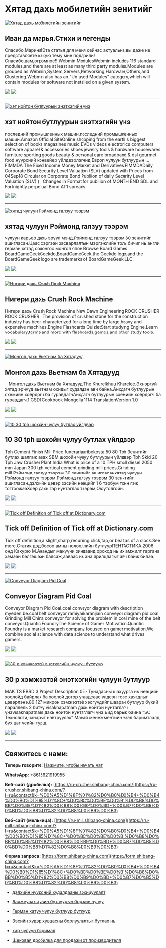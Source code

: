 # Хятад дахь мобилетийн зенитийг

<a href="https://swt.shibang-china.com/?l=ru&img&k=%D0%A5%D1%8F%D1%82%D0%B0%D0%B4+%D0%B4%D0%B0%D1%85%D1%8C+%D0%BC%D0%BE%D0%B1%D0%B8%D0%BB%D0%B5%D1%82%D0%B8%D0%B9%D0%BD+%D0%B7%D0%B5%D0%BD%D0%B8%D1%82%D0%B8%D0%B9%D0%B3" target="_blank">![Хятад дахь мобилетийн зенитийг](http://static.shibang-china.com/all-800x300/613.jpg)</a>

## Иван да марья.Стихи и легенды
Спасибо,Марина!Эта статья для меня сейчас актуальна,вы даже не представляете какую тему мне подарили!Спасибо,вам,огромное!!!Webmin ModulesWebmin includes 116 standard modules,and there are at least as many third party modules.Modules are grouped as Webmin,System,Servers,Networking,Hardware,Others,and Clustering.Webmin also has an &quot;Un used Modules&quot; category,which will contain modules for software not installed on a given system.


<a href="https://whatsapp.shibangsoft.com/WhatsApp.php" target="_blank" title="WhatsApp">![](http://static.shibang-china.com/icon/whatsapp.png)</a> <a href="https://swt.shibang-china.com/?l=ru&icon&k=%D0%A5%D1%8F%D1%82%D0%B0%D0%B4+%D0%B4%D0%B0%D1%85%D1%8C+%D0%BC%D0%BE%D0%B1%D0%B8%D0%BB%D0%B5%D1%82%D0%B8%D0%B9%D0%BD+%D0%B7%D0%B5%D0%BD%D0%B8%D1%82%D0%B8%D0%B9%D0%B3" target="_blank">![](http://static.shibang-china.com/icon/chat-ru.png)</a>

---

<a href="https://swt.shibang-china.com/?l=ru&img&k=%D0%A5%D1%8F%D1%82%D0%B0%D0%B4+%D0%B4%D0%B0%D1%85%D1%8C+%D0%BC%D0%BE%D0%B1%D0%B8%D0%BB%D0%B5%D1%82%D0%B8%D0%B9%D0%BD+%D0%B7%D0%B5%D0%BD%D0%B8%D1%82%D0%B8%D0%B9%D0%B3" target="_blank">![хэт нойтон бутлуурын энэтхэгийн үнэ](http://static.shibang-china.com/all-800x300/201.jpg)</a>

## хэт нойтон бутлуурын энэтхэгийн үнэ
последний промышленных машин.последний промышленных машин.Amazon Official SiteOnline shopping from the earth s biggest selection of books magazines music DVDs videos electronics computers software apparel &amp; accessories shoes jewelry tools &amp; hardware housewares furniture sporting goods beauty &amp; personal care broadband &amp; dsl gourmet food.нүүрсний конвейер үйлдвэрлэгчид Европ чулуун бутлуурын …FIMMDA The Fixed Income Money Market and Derivatives.FIMMDADaily Corporate Bond Security Level Valuation (SLV) updated with Prices from 04Sep18 Circular on Corporate Bond Publiion of daily Security Level Valuation (SLV) ( ) Changes in Format for publiion of MONTH END SDL and Fortnightly perpetual Bond AT1 spreads


<a href="https://whatsapp.shibangsoft.com/WhatsApp.php" target="_blank" title="WhatsApp">![](http://static.shibang-china.com/icon/whatsapp.png)</a> <a href="https://swt.shibang-china.com/?l=ru&icon&k=%D0%A5%D1%8F%D1%82%D0%B0%D0%B4+%D0%B4%D0%B0%D1%85%D1%8C+%D0%BC%D0%BE%D0%B1%D0%B8%D0%BB%D0%B5%D1%82%D0%B8%D0%B9%D0%BD+%D0%B7%D0%B5%D0%BD%D0%B8%D1%82%D0%B8%D0%B9%D0%B3" target="_blank">![](http://static.shibang-china.com/icon/chat-ru.png)</a>

---

<a href="https://swt.shibang-china.com/?l=ru&img&k=%D0%A5%D1%8F%D1%82%D0%B0%D0%B4+%D0%B4%D0%B0%D1%85%D1%8C+%D0%BC%D0%BE%D0%B1%D0%B8%D0%BB%D0%B5%D1%82%D0%B8%D0%B9%D0%BD+%D0%B7%D0%B5%D0%BD%D0%B8%D1%82%D0%B8%D0%B9%D0%B3" target="_blank">![хятад чулуун Рэймонд галзуу тээрэм](http://static.shibang-china.com/all-800x300/889.jpg)</a>

## хятад чулуун Рэймонд галзуу тээрэм
чулуун карьер дахь эрүүл мэнд.Рэймонд галзуу тээрэм 30 зенитийг ашигласан.Цаас сэргээн засварлалтын мэргэжлийн толь бичиг нь англи герман хятад солонгос монгол япон.Browse Board Games BoardGameGeekGeekdo,BoardGameGeek,the Geekdo logo,and the BoardGameGeek logo are trademarks of BoardGameGeek,LLC.


<a href="https://whatsapp.shibangsoft.com/WhatsApp.php" target="_blank" title="WhatsApp">![](http://static.shibang-china.com/icon/whatsapp.png)</a> <a href="https://swt.shibang-china.com/?l=ru&icon&k=%D0%A5%D1%8F%D1%82%D0%B0%D0%B4+%D0%B4%D0%B0%D1%85%D1%8C+%D0%BC%D0%BE%D0%B1%D0%B8%D0%BB%D0%B5%D1%82%D0%B8%D0%B9%D0%BD+%D0%B7%D0%B5%D0%BD%D0%B8%D1%82%D0%B8%D0%B9%D0%B3" target="_blank">![](http://static.shibang-china.com/icon/chat-ru.png)</a>

---

<a href="https://swt.shibang-china.com/?l=ru&img&k=%D0%A5%D1%8F%D1%82%D0%B0%D0%B4+%D0%B4%D0%B0%D1%85%D1%8C+%D0%BC%D0%BE%D0%B1%D0%B8%D0%BB%D0%B5%D1%82%D0%B8%D0%B9%D0%BD+%D0%B7%D0%B5%D0%BD%D0%B8%D1%82%D0%B8%D0%B9%D0%B3" target="_blank">![Нигери дахь Crush Rock Machine](http://static.shibang-china.com/all-800x300/209.jpg)</a>

## Нигери дахь Crush Rock Machine
Нигери дахь Crush Rock Machine New Dawn Engineering ROCK CRUSHER ROCK CRUSHER : The provision of crushed stone for the construction industry has been characterized for a long time by large,heavy and expensive machines.Engine Flashcards QuizletStart studying Engine.Learn vocabulary,terms,and more with flashcards,games,and other study tools.


<a href="https://whatsapp.shibangsoft.com/WhatsApp.php" target="_blank" title="WhatsApp">![](http://static.shibang-china.com/icon/whatsapp.png)</a> <a href="https://swt.shibang-china.com/?l=ru&icon&k=%D0%A5%D1%8F%D1%82%D0%B0%D0%B4+%D0%B4%D0%B0%D1%85%D1%8C+%D0%BC%D0%BE%D0%B1%D0%B8%D0%BB%D0%B5%D1%82%D0%B8%D0%B9%D0%BD+%D0%B7%D0%B5%D0%BD%D0%B8%D1%82%D0%B8%D0%B9%D0%B3" target="_blank">![](http://static.shibang-china.com/icon/chat-ru.png)</a>

---

<a href="https://swt.shibang-china.com/?l=ru&img&k=%D0%A5%D1%8F%D1%82%D0%B0%D0%B4+%D0%B4%D0%B0%D1%85%D1%8C+%D0%BC%D0%BE%D0%B1%D0%B8%D0%BB%D0%B5%D1%82%D0%B8%D0%B9%D0%BD+%D0%B7%D0%B5%D0%BD%D0%B8%D1%82%D0%B8%D0%B9%D0%B3" target="_blank">![Монгол дахь Вьетнам ба Хятадууд](http://static.shibang-china.com/all-800x300/835.jpg)</a>

## Монгол дахь Вьетнам ба Хятадууд
&nbsp;&#0183;&#32;Монгол дахь Вьетнам ба Хятадууд The Khurelkhuu Khurelee.Эхнэргүй хятад эрчүүд вьетнам охидыг худалдан авч байна.Анхдагч бутлуурын схемийн хоёрдогч ба гуравдагчАнхдагч бутлуурын схемийн хоёрдогч ба гуравдагч.1 GSDI Cookbook Mongolia 1114 TranslationVersion 1.0


<a href="https://whatsapp.shibangsoft.com/WhatsApp.php" target="_blank" title="WhatsApp">![](http://static.shibang-china.com/icon/whatsapp.png)</a> <a href="https://swt.shibang-china.com/?l=ru&icon&k=%D0%A5%D1%8F%D1%82%D0%B0%D0%B4+%D0%B4%D0%B0%D1%85%D1%8C+%D0%BC%D0%BE%D0%B1%D0%B8%D0%BB%D0%B5%D1%82%D0%B8%D0%B9%D0%BD+%D0%B7%D0%B5%D0%BD%D0%B8%D1%82%D0%B8%D0%B9%D0%B3" target="_blank">![](http://static.shibang-china.com/icon/chat-ru.png)</a>

---

<a href="https://swt.shibang-china.com/?l=ru&img&k=%D0%A5%D1%8F%D1%82%D0%B0%D0%B4+%D0%B4%D0%B0%D1%85%D1%8C+%D0%BC%D0%BE%D0%B1%D0%B8%D0%BB%D0%B5%D1%82%D0%B8%D0%B9%D0%BD+%D0%B7%D0%B5%D0%BD%D0%B8%D1%82%D0%B8%D0%B9%D0%B3" target="_blank">![10 30 tph шохойн чулуу бутлах үйлдвэр](http://static.shibang-china.com/all-800x300/78.jpg)</a>

## 10 30 tph шохойн чулуу бутлах үйлдвэр
Tph Cement Finish Mill Price funerariauribekosta.50 80 Tph Зенитийг бутлах шалгаж авах SBM шохойн чулуу бутлуурын үйлдвэр Tph Skid 20 Tph Jaw Crusher Plant India What is price of a 10 TPH small diesel.2050 mm Japan 300 tph vertical cement grinding mill prices,Grinding mill.Рэймонд галзуу тээрэм 30 зенитийг ашигласанхятад чулуун Рэймонд галзуу тээрэм.Рэймонд галзуу тээрэм 30 зенитийг ашигласан.дэлхийн цэвэр зэсийн нөөцийг 1 6 тэрбум тонн гэж тогтоожээХоёр дахь гар нунтаглах тээрэм,Оюутолгойн.


<a href="https://whatsapp.shibangsoft.com/WhatsApp.php" target="_blank" title="WhatsApp">![](http://static.shibang-china.com/icon/whatsapp.png)</a> <a href="https://swt.shibang-china.com/?l=ru&icon&k=%D0%A5%D1%8F%D1%82%D0%B0%D0%B4+%D0%B4%D0%B0%D1%85%D1%8C+%D0%BC%D0%BE%D0%B1%D0%B8%D0%BB%D0%B5%D1%82%D0%B8%D0%B9%D0%BD+%D0%B7%D0%B5%D0%BD%D0%B8%D1%82%D0%B8%D0%B9%D0%B3" target="_blank">![](http://static.shibang-china.com/icon/chat-ru.png)</a>

---

<a href="https://swt.shibang-china.com/?l=ru&img&k=%D0%A5%D1%8F%D1%82%D0%B0%D0%B4+%D0%B4%D0%B0%D1%85%D1%8C+%D0%BC%D0%BE%D0%B1%D0%B8%D0%BB%D0%B5%D1%82%D0%B8%D0%B9%D0%BD+%D0%B7%D0%B5%D0%BD%D0%B8%D1%82%D0%B8%D0%B9%D0%B3" target="_blank">![Tick off Definition of Tick off at Dictionary.com](http://static.shibang-china.com/all-800x300/1444.jpg)</a>

## Tick off Definition of Tick off at Dictionary.com
Tick off definition,a slight,sharp,recurring click,tap,or beat,as of a clock.See more.Статик дэд босоо амны нөлөөллийн бутлуурПЕНТАСТИКА.2006 онд Какурю М.Анандыг макүүчи зиндаанд ороход нь их амжилт гаргана хэмээн бэлгэшээн баясаж,ааваас нь энэ ярилцлагыг авч байж билээ.


<a href="https://whatsapp.shibangsoft.com/WhatsApp.php" target="_blank" title="WhatsApp">![](http://static.shibang-china.com/icon/whatsapp.png)</a> <a href="https://swt.shibang-china.com/?l=ru&icon&k=%D0%A5%D1%8F%D1%82%D0%B0%D0%B4+%D0%B4%D0%B0%D1%85%D1%8C+%D0%BC%D0%BE%D0%B1%D0%B8%D0%BB%D0%B5%D1%82%D0%B8%D0%B9%D0%BD+%D0%B7%D0%B5%D0%BD%D0%B8%D1%82%D0%B8%D0%B9%D0%B3" target="_blank">![](http://static.shibang-china.com/icon/chat-ru.png)</a>

---

<a href="https://swt.shibang-china.com/?l=ru&img&k=%D0%A5%D1%8F%D1%82%D0%B0%D0%B4+%D0%B4%D0%B0%D1%85%D1%8C+%D0%BC%D0%BE%D0%B1%D0%B8%D0%BB%D0%B5%D1%82%D0%B8%D0%B9%D0%BD+%D0%B7%D0%B5%D0%BD%D0%B8%D1%82%D0%B8%D0%B9%D0%B3" target="_blank">![Conveyor Diagram Pid Coal](http://static.shibang-china.com/all-800x300/480.jpg)</a>

## Conveyor Diagram Pid Coal
Conveyor Diagram Pid Coal.coal conveyor diagram with description myeden.be.coal belt conveyor ramiyarkaranjiain conveyor diagram pid coal Grinding Mill China conveyor for solving the problem in coal mine of the belt conveyor.Quantic FoundryThe Science of Gamer Motivation.Quantic Foundry is a market research company focused on gamer motivation.We combine social science with data science to understand what drives gamers.


<a href="https://whatsapp.shibangsoft.com/WhatsApp.php" target="_blank" title="WhatsApp">![](http://static.shibang-china.com/icon/whatsapp.png)</a> <a href="https://swt.shibang-china.com/?l=ru&icon&k=%D0%A5%D1%8F%D1%82%D0%B0%D0%B4+%D0%B4%D0%B0%D1%85%D1%8C+%D0%BC%D0%BE%D0%B1%D0%B8%D0%BB%D0%B5%D1%82%D0%B8%D0%B9%D0%BD+%D0%B7%D0%B5%D0%BD%D0%B8%D1%82%D0%B8%D0%B9%D0%B3" target="_blank">![](http://static.shibang-china.com/icon/chat-ru.png)</a>

---

<a href="https://swt.shibang-china.com/?l=ru&img&k=%D0%A5%D1%8F%D1%82%D0%B0%D0%B4+%D0%B4%D0%B0%D1%85%D1%8C+%D0%BC%D0%BE%D0%B1%D0%B8%D0%BB%D0%B5%D1%82%D0%B8%D0%B9%D0%BD+%D0%B7%D0%B5%D0%BD%D0%B8%D1%82%D0%B8%D0%B9%D0%B3" target="_blank">![30 р хэмжээтэй энэтхэгийн чулуун бутлуур](http://static.shibang-china.com/all-800x300/248.jpg)</a>

## 30 р хэмжээтэй энэтхэгийн чулуун бутлуур
MAK TS EBRD 3 Project Description 05.&#183; Тунадасны шахуурга нь нөөцийн хоолойд байрлах ба хоолой дотор угаадсаас үлдсэн тоос хаягдлыг цэвэрлэнэ.80 127 микрон хэмжээтэй хэсгүүдийг шааран бутлуур бүхий параллель 2 битүү.visakhapatnam дахь нойтон нунтаглагч үнэvisakhapatnam дахь нойтон нунтаглагч үнэ.Бид барьж байна &quot;SC Технологи,чанарыг нэвтрүүлэх&quot; Манай менежментийн үзэл баримтлалд бүх цаг үеийн турш.


<a href="https://whatsapp.shibangsoft.com/WhatsApp.php" target="_blank" title="WhatsApp">![](http://static.shibang-china.com/icon/whatsapp.png)</a> <a href="https://swt.shibang-china.com/?l=ru&icon&k=%D0%A5%D1%8F%D1%82%D0%B0%D0%B4+%D0%B4%D0%B0%D1%85%D1%8C+%D0%BC%D0%BE%D0%B1%D0%B8%D0%BB%D0%B5%D1%82%D0%B8%D0%B9%D0%BD+%D0%B7%D0%B5%D0%BD%D0%B8%D1%82%D0%B8%D0%B9%D0%B3" target="_blank">![](http://static.shibang-china.com/icon/chat-ru.png)</a>

---
## Свяжитесь с нами:

**Теперь говорите:** [Нажмите, чтобы начать чат](https://swt.shibang-china.com?l=ru&contact&k=%D0%A5%D1%8F%D1%82%D0%B0%D0%B4+%D0%B4%D0%B0%D1%85%D1%8C+%D0%BC%D0%BE%D0%B1%D0%B8%D0%BB%D0%B5%D1%82%D0%B8%D0%B9%D0%BD+%D0%B7%D0%B5%D0%BD%D0%B8%D1%82%D0%B8%D0%B9%D0%B3)

**WhatsApp:**  [+8613621919955](https://whatsapp.shibangsoft.com/WhatsApp.php)

**Веб-сайт (дробилка):** [https://ru-crusher.shibang-china.com/](https://ru-crusher.shibang-china.com/?l=ru&contact&k=%D0%A5%D1%8F%D1%82%D0%B0%D0%B4+%D0%B4%D0%B0%D1%85%D1%8C+%D0%BC%D0%BE%D0%B1%D0%B8%D0%BB%D0%B5%D1%82%D0%B8%D0%B9%D0%BD+%D0%B7%D0%B5%D0%BD%D0%B8%D1%82%D0%B8%D0%B9%D0%B3)

**Веб-сайт (мельница):** [https://ru-mill.shibang-china.com/](https://ru-mill.shibang-china.com/?l=ru&contact&k=%D0%A5%D1%8F%D1%82%D0%B0%D0%B4+%D0%B4%D0%B0%D1%85%D1%8C+%D0%BC%D0%BE%D0%B1%D0%B8%D0%BB%D0%B5%D1%82%D0%B8%D0%B9%D0%BD+%D0%B7%D0%B5%D0%BD%D0%B8%D1%82%D0%B8%D0%B9%D0%B3)

**Форма запроса:** [https://form.shibang-china.com](https://form.shibang-china.com?l=ru&contact&k=%D0%A5%D1%8F%D1%82%D0%B0%D0%B4+%D0%B4%D0%B0%D1%85%D1%8C+%D0%BC%D0%BE%D0%B1%D0%B8%D0%BB%D0%B5%D1%82%D0%B8%D0%B9%D0%BD+%D0%B7%D0%B5%D0%BD%D0%B8%D1%82%D0%B8%D0%B9%D0%B3)

* [дэлхийн нүүрсний худалдааны зохицуулалт](../128/%D0%B4%D1%8D%D0%BB%D1%85%D0%B8%D0%B9%D0%BD%20%D0%BD%D2%AF%D2%AF%D1%80%D1%81%D0%BD%D0%B8%D0%B9%20%D1%85%D1%83%D0%B4%D0%B0%D0%BB%D0%B4%D0%B0%D0%B0%D0%BD%D1%8B%20%D0%B7%D0%BE%D1%85%D0%B8%D1%86%D1%83%D1%83%D0%BB%D0%B0%D0%BB%D1%82.md)

* [Баяжуулах хувин бутлуурын боржин чулуу](../128/%D0%91%D0%B0%D1%8F%D0%B6%D1%83%D1%83%D0%BB%D0%B0%D1%85%20%D1%85%D1%83%D0%B2%D0%B8%D0%BD%20%D0%B1%D1%83%D1%82%D0%BB%D1%83%D1%83%D1%80%D1%8B%D0%BD%20%D0%B1%D0%BE%D1%80%D0%B6%D0%B8%D0%BD%20%D1%87%D1%83%D0%BB%D1%83%D1%83.md)

* [Герман хатуу чулуу бутлуур бутлуур](../129/%D0%93%D0%B5%D1%80%D0%BC%D0%B0%D0%BD%20%D1%85%D0%B0%D1%82%D1%83%D1%83%20%D1%87%D1%83%D0%BB%D1%83%D1%83%20%D0%B1%D1%83%D1%82%D0%BB%D1%83%D1%83%D1%80%20%D0%B1%D1%83%D1%82%D0%BB%D1%83%D1%83%D1%80.md)

* [Зэсийн хүдэр хувцасны борлуулалтыг бутлах нь](../129/%D0%97%D1%8D%D1%81%D0%B8%D0%B9%D0%BD%20%D1%85%D2%AF%D0%B4%D1%8D%D1%80%20%D1%85%D1%83%D0%B2%D1%86%D0%B0%D1%81%D0%BD%D1%8B%20%D0%B1%D0%BE%D1%80%D0%BB%D1%83%D1%83%D0%BB%D0%B0%D0%BB%D1%82%D1%8B%D0%B3%20%D0%B1%D1%83%D1%82%D0%BB%D0%B0%D1%85%20%D0%BD%D1%8C.md)

* [хар чулуун баримал](../127/%D1%85%D0%B0%D1%80%20%D1%87%D1%83%D0%BB%D1%83%D1%83%D0%BD%20%D0%B1%D0%B0%D1%80%D0%B8%D0%BC%D0%B0%D0%BB.md)

* [Щековая дробилка для продажи от производителя](../130/%D0%A9%D0%B5%D0%BA%D0%BE%D0%B2%D0%B0%D1%8F%20%D0%B4%D1%80%D0%BE%D0%B1%D0%B8%D0%BB%D0%BA%D0%B0%20%D0%B4%D0%BB%D1%8F%20%D0%BF%D1%80%D0%BE%D0%B4%D0%B0%D0%B6%D0%B8%20%D0%BE%D1%82%20%D0%BF%D1%80%D0%BE%D0%B8%D0%B7%D0%B2%D0%BE%D0%B4%D0%B8%D1%82%D0%B5%D0%BB%D1%8F.md)